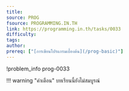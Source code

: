 ```yaml
---
title: 
source: PROG
fsource: PROGRAMMING.IN.TH
link: https://programming.in.th/tasks/0033
difficulty: 
tags: 
author: 
prereq: ["[การเขียนโปรแกรมเบื้องต้น](/prog-basic)"]
---
```


!problem_info prog-0033

!!! warning "คำเตือน"
    บทเรียนนี้ยังไม่สมบูรณ์